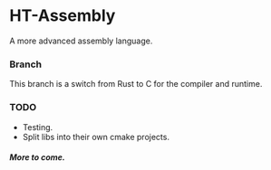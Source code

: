 # HT-Assembly
A more advanced assembly language.

### Branch
This branch is a switch from Rust to C for the compiler and runtime.

### TODO
- Testing.
- Split libs into their own cmake projects.

##### More to come.